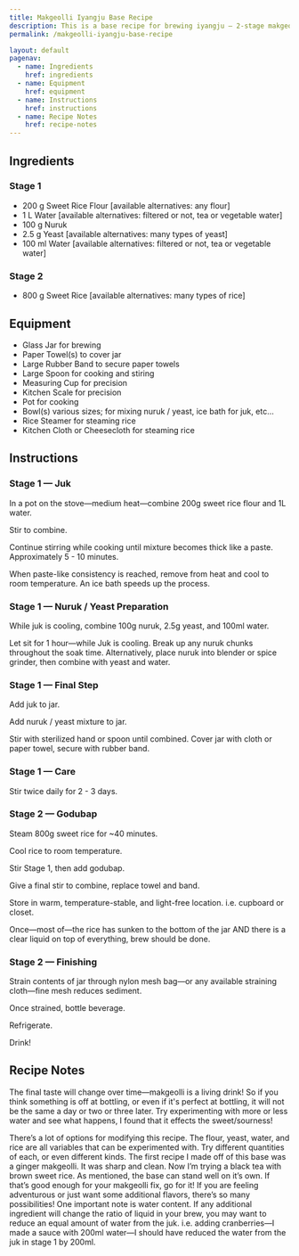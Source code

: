 ```yaml
---
title: Makgeolli Iyangju Base Recipe
description: This is a base recipe for brewing iyangju — 2-stage makgeolli. You can swap out ingredients as you wish or even adjust the measures if you like, but following this closely will result in a makgeolli that I have found to be quite decent.
permalink: /makgeolli-iyangju-base-recipe

layout: default
pagenav:
  - name: Ingredients
    href: ingredients
  - name: Equipment
    href: equipment
  - name: Instructions
    href: instructions
  - name: Recipe Notes
    href: recipe-notes
---
```


## Ingredients

### Stage 1

* 200 g Sweet Rice Flour [available alternatives: any flour]
* 1 L Water [available alternatives: filtered or not, tea or vegetable water]
* 100 g Nuruk
* 2.5 g Yeast [available alternatives: many types of yeast]
* 100 ml Water [available alternatives: filtered or not, tea or vegetable water]

### Stage 2

* 800 g Sweet Rice [available alternatives: many types of rice]

## Equipment

* Glass Jar for brewing
* Paper Towel(s) to cover jar
* Large Rubber Band to secure paper towels
* Large Spoon for cooking and stiring
* Measuring Cup for precision
* Kitchen Scale for precision
* Pot for cooking
* Bowl(s) various sizes; for mixing nuruk / yeast, ice bath for juk, etc…
* Rice Steamer for steaming rice
* Kitchen Cloth or Cheesecloth for steaming rice

## Instructions

### Stage 1 — Juk

In a pot on the stove—medium heat—combine 200g sweet rice flour and 1L water.

Stir to combine.

Continue stirring while cooking until mixture becomes thick like a paste. Approximately 5 - 10 minutes.

When paste-like consistency is reached, remove from heat and cool to room temperature. An ice bath speeds up the process.

### Stage 1 — Nuruk / Yeast Preparation

While juk is cooling, combine 100g nuruk, 2.5g yeast, and 100ml water.

Let sit for 1 hour—while Juk is cooling. Break up any nuruk chunks throughout the soak time. Alternatively, place nuruk into blender or spice grinder, then combine with yeast and water.

### Stage 1 — Final Step

Add juk to jar.

Add nuruk / yeast mixture to jar.

Stir with sterilized hand or spoon until combined.
Cover jar with cloth or paper towel, secure with rubber band.

### Stage 1 — Care

Stir twice daily for 2 - 3 days.

### Stage 2 — Godubap

Steam 800g sweet rice for ~40 minutes.

Cool rice to room temperature.

Stir Stage 1, then add godubap.

Give a final stir to combine, replace towel and band.

Store in warm, temperature-stable, and light-free location. i.e. cupboard or closet.

Once—most of—the rice has sunken to the bottom of the jar AND there is a clear liquid on top of everything, brew should be done.

### Stage 2 — Finishing

Strain contents of jar through nylon mesh bag—or any available straining cloth—fine mesh reduces sediment.

Once strained, bottle beverage.

Refrigerate.

Drink!

## Recipe Notes

The final taste will change over time—makgeolli is a living drink! So if you think something is off at bottling, or even if it's perfect at bottling, it will not be the same a day or two or three later. Try experimenting with more or less water and see what happens, I found that it effects the sweet/sourness!

There’s a lot of options for modifying this recipe. The flour, yeast, water, and rice are all variables that can be experimented with. Try different quantities of each, or even different kinds. The first recipe I made off of this base was a ginger makgeolli. It was sharp and clean. Now I’m trying a black tea with brown sweet rice. As mentioned, the base can stand well on it’s own. If that’s good enough for your makgeolli fix, go for it! If you are feeling adventurous or just want some additional flavors, there’s so many possibilities! One important note is water content. If any additional ingredient will change the ratio of liquid in your brew, you may want to reduce an equal amount of water from the juk. i.e. adding cranberries—I made a sauce with 200ml water—I should have reduced the water from the juk in stage 1 by 200ml.
